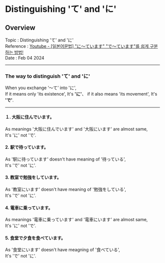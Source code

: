 # Distinguishing 'て' and 'に'

## Overview

Topic : Distinguishing 'て' and 'に'<br>
Reference : [Youtube - [일본어문법] "に〜ています" "で〜ています"를 쉽게 구분하는 방법!](https://youtu.be/5SxtBGSSKJM?si=QcV75p9dV3Y4F292)<br>
Date : Feb 04 2024<br>

---

### The way to distinguish 'て' and 'に'

When you exchange ’〜て’ into 'に',<br>
If it means only 'its existence', It's **'に'**、 if it also means 'its movement', It's **'で'**.<br>

---

#### １. 大阪に住んでいます。

As meanings '大阪に住んでいます' and '大阪にいます' are almost same,<br>
It's 'に' not 'で'.<br>

#### 2. 駅で待っています。

As '駅に待っています' doesn't have meaning of '待っている',<br>
It's 'で' not 'に'.<br>

#### 3. 教室で勉強をしています。

As '教室にいます' doesn't have meaning of '勉強をしている',<br>
It's 'で' not 'に'.<br>

#### 4. 電車に乗っています。

As meanings '電車に乗っています' and '電車にいます' are almost same,<br>
It's 'に' not 'で'.<br>

#### 5. 食堂で夕食を食べています。

As '食堂にいます' doesn't have meagning of '食べている',<br>
It's 'で' not 'に'.<br>
